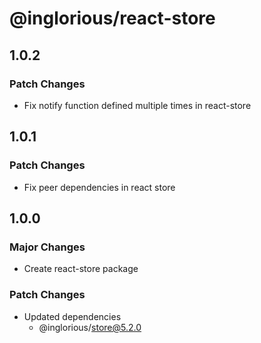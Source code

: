 # @inglorious/react-store

## 1.0.2

### Patch Changes

- Fix notify function defined multiple times in react-store

## 1.0.1

### Patch Changes

- Fix peer dependencies in react store

## 1.0.0

### Major Changes

- Create react-store package

### Patch Changes

- Updated dependencies
  - @inglorious/store@5.2.0

